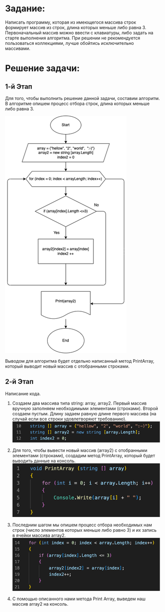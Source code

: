 # Задание:

Написать программу, которая из имеющегося массива строк формирует массив из строк, длина которых меньше либо равна 3. 
Первоначальный массив можно ввести с клавиатуры, либо задать на старте выполнения алгоритма. При решении не рекомендуется пользоваться коллекциями, лучше обойтись исключительно массивами.

# Решение задачи: 

## 1-й Этап 
Для того, чтобы выполнить решение данной задачи, составим алгоритм. В алгоритме опишем процесс отбора строк, длина которых меньше либо равна 3. 

![Алгоритм](algorithm.drawio.png)


Выводом для алгоритма будет отдельно написанный метод PrintArray, который выводит новый массив с отобранными строками.

## 2-й Этап 

Написание кода. 

1. Создаем два массива типа string: array, array2. 
Первый массив вручную заполняем необходимыми элементами (строками). Второй создаем пустым. Длину задаем равную длине первого массива (на случай если все строки удовлетворяют требованию).
![Создание массивов](1.png)

2. Для того, чтобы вывести новый массив (array2) с отобранными элементами (строками), создадим метод PrintArray, который будет выводить данные на консоль. 
![Метод вывода](PrintArray.png)

3. Последним шагом мы опишем процесс отбора необходимых нам строк (число элементов которых меньше либо равно 3) и их запись в ячейки массива array2. 
![Основная часть](main_part.png)

4. С помощью описанного нами метода Print Array, выведем наш массив array2 на консоль. 
